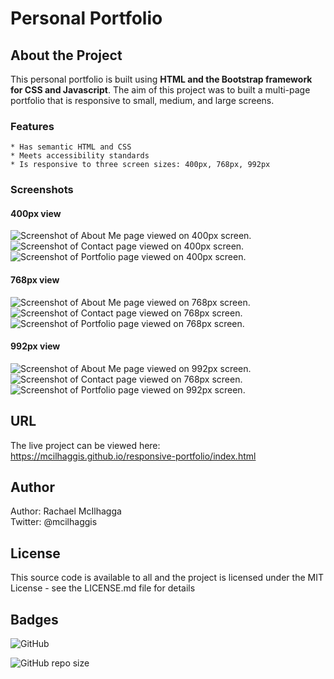 # Personal Portfolio

## About the Project
This personal portfolio is built using **HTML and the Bootstrap framework for CSS and Javascript**. The aim of this project was to built a multi-page portfolio that is responsive to small, medium, and large screens.
### Features
    * Has semantic HTML and CSS
    * Meets accessibility standards
    * Is responsive to three screen sizes: 400px, 768px, 992px

### Screenshots
#### 400px view
![Screenshot of About Me page viewed on 400px screen.](/assets/images/aboutme-400.png "Screenshot of About Me page viewed on 400px screen.")
![Screenshot of Contact page viewed on 400px screen.](/assets/images/contact-400.png "Screenshot of Contact page viewed on 400px screen.")
![Screenshot of Portfolio page viewed on 400px screen.](/assets/images/portfolio-400.png "Screenshot of Portfolio page viewed on 400px screen.")

#### 768px view
![Screenshot of About Me page viewed on 768px screen.](/assets/images/aboutme-768.png "Screenshot of About Me page viewed on 768px screen.")
![Screenshot of Contact page viewed on 768px screen.](/assets/images/contact-768.png "Screenshot of Contact page viewed on 768px screen.")
![Screenshot of Portfolio page viewed on 768px screen.](/assets/images/portfolio-768.png "Screenshot of Portfolio page viewed on 768px screen.")

#### 992px view
![Screenshot of About Me page viewed on 992px screen.](/assets/images/aboutme-992.png "Screenshot of About Me page viewed on 992px screen.")
![Screenshot of Contact page viewed on 768px screen.](/assets/images/contact-992.png "Screenshot of Contact page viewed on 768px screen.")
![Screenshot of Portfolio page viewed on 992px screen.](/assets/images/portfolio-992.png "Screenshot of Portfolio page viewed on 992px screen.")

## URL
The live project can be viewed here: https://mcilhaggis.github.io/responsive-portfolio/index.html


## Author
Author: Rachael McIlhagga  
Twitter: @mcilhaggis

## License
This source code is available to all and the project is licensed under the MIT License - see the LICENSE.md file for details

## Badges

![GitHub](https://img.shields.io/github/license/mcilhaggis/responsive-portfolio)

![GitHub repo size](https://img.shields.io/github/repo-size/mcilhaggis/responsive-portfolio)


